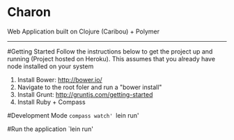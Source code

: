 Charon
======

Web Application built on Clojure (Caribou) + Polymer

------

#Getting Started
Follow the instructions below to get the project up and running (Project hosted on Heroku).  This assumes that you already have node installed on your system

1. Install Bower: http://bower.io/
2. Navigate to the root foler and run a "bower install"
3. Install Grunt: http://gruntjs.com/getting-started
4. Install Ruby + Compass

#Development Mode
`compass watch'
`lein run'

#Run the application
`lein run'


